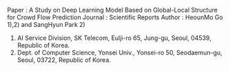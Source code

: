 Paper : A Study on Deep Learning Model Based on Global-Local Structure for Crowd Flow Prediction
Journal : Scientific Reports
Author : HeounMo Go 1),2) and SangHyun Park 2)
  1) AI Service Division, SK Telecom, Eulji-ro 65, Jung-gu, Seoul, 04539, Republic of Korea.
  2) Dept. of Computer Science, Yonsei Univ., Yonsei-ro 50, Seodaemun-gu, Seoul, 03722, Republic of Korea.
